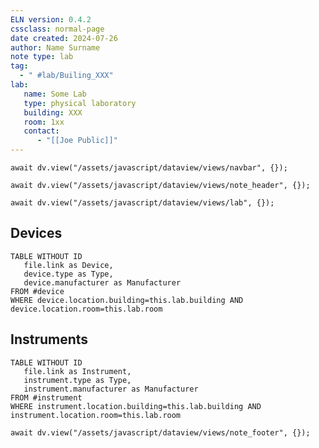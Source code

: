 ```yaml
---
ELN version: 0.4.2
cssclass: normal-page
date created: 2024-07-26
author: Name Surname
note type: lab
tag: 
  - " #lab/Builing_XXX"
lab:
   name: Some Lab
   type: physical laboratory
   building: XXX
   room: 1xx
   contact: 
      - "[[Joe Public]]"
---
```


```dataviewjs
await dv.view("/assets/javascript/dataview/views/navbar", {});
```

```dataviewjs
await dv.view("/assets/javascript/dataview/views/note_header", {});
```
```dataviewjs
await dv.view("/assets/javascript/dataview/views/lab", {});
```

## Devices

```dataview
TABLE WITHOUT ID
   file.link as Device,
   device.type as Type,
   device.manufacturer as Manufacturer
FROM #device
WHERE device.location.building=this.lab.building AND device.location.room=this.lab.room
```

## Instruments

```dataview
TABLE WITHOUT ID
   file.link as Instrument,
   instrument.type as Type,
   instrument.manufacturer as Manufacturer
FROM #instrument
WHERE instrument.location.building=this.lab.building AND instrument.location.room=this.lab.room
```

```dataviewjs
await dv.view("/assets/javascript/dataview/views/note_footer", {});
```
